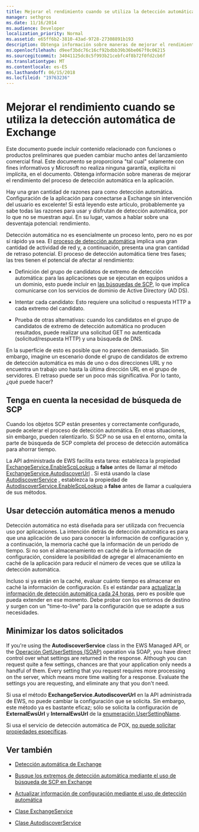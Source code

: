 ```yaml
---
title: Mejorar el rendimiento cuando se utiliza la detección automática de Exchange
manager: sethgros
ms.date: 11/16/2014
ms.audience: Developer
localization_priority: Normal
ms.assetid: e65ff6b2-3810-43ad-9728-27308891b193
description: Obtenga información sobre maneras de mejorar el rendimiento del proceso de detección automática en la aplicación.
ms.openlocfilehash: d9eef3bdc76c16cf92bdbb39b36be067f0c06215
ms.sourcegitcommit: 34041125dc8c5f993b21cebfc4f8b72f0fd2cb6f
ms.translationtype: MT
ms.contentlocale: es-ES
ms.lasthandoff: 06/15/2018
ms.locfileid: "19763236"
---
```

# <a name="improving-performance-when-using-autodiscover-for-exchange"></a>Mejorar el rendimiento cuando se utiliza la detección automática de Exchange

Este documento puede incluir contenido relacionado con funciones o productos preliminares que pueden cambiar mucho antes del lanzamiento comercial final. Este documento se proporciona "tal cual" solamente con fines informativos y Microsoft no realiza ninguna garantía, explícita ni implícita, en el documento. Obtenga información sobre maneras de mejorar el rendimiento del proceso de detección automática en la aplicación.
  
Hay una gran cantidad de razones para como detección automática. Configuración de la aplicación para conectarse a Exchange sin intervención del usuario es excelente! Si está leyendo este artículo, probablemente ya sabe todas las razones para usar y disfrutan de detección automática, por lo que no se muestran aquí. En su lugar, vamos a hablar sobre una desventaja potencial: rendimiento.
  
Detección automática no es esencialmente un proceso lento, pero no es por sí rápido ya sea. El [proceso de detección automática](autodiscover-for-exchange.md) implica una gran cantidad de actividad de red y, a continuación, presenta una gran cantidad de retraso potencial. El proceso de detección automática tiene tres fases; las tres tienen el potencial de afectar al rendimiento: 
  
- Definición del grupo de candidatos de extremo de detección automática: para las aplicaciones que se ejecutan en equipos unidos a un dominio, esto puede incluir en [las búsquedas de SCP](how-to-find-autodiscover-endpoints-by-using-scp-lookup-in-exchange.md), lo que implica comunicarse con los servicios de dominio de Active Directory (AD DS).
    
- Intentar cada candidato: Esto requiere una solicitud o respuesta HTTP a cada extremo del candidato.
    
- Prueba de otras alternativas: cuando los candidatos en el grupo de candidatos de extremo de detección automática no producen resultados, puede realizar una solicitud GET no autenticada (solicitud/respuesta HTTP) y una búsqueda de DNS.
    
En la superficie de esto es posible que no parecen demasiado. Sin embargo, imagine un escenario donde el grupo de candidatos de extremo de detección automática es más de uno o dos direcciones URL y no encuentra un trabajo uno hasta la última dirección URL en el grupo de servidores. El retraso puede ser un poco más significativa. Por lo tanto, ¿qué puede hacer?
  
## <a name="consider-the-need-for-scp-lookup"></a>Tenga en cuenta la necesidad de búsqueda de SCP

Cuando los objetos SCP están presentes y correctamente configurado, puede acelerar el proceso de detección automática. En otras situaciones, sin embargo, pueden ralentizarlo. Si SCP no se usa en el entorno, omita la parte de búsqueda de SCP completa del proceso de detección automática para ahorrar tiempo.
  
La API administrada de EWS facilita esta tarea: establezca la propiedad [ExchangeService.EnableScpLookup](http://msdn.microsoft.com/en-us/library/microsoft.exchange.webservices.data.exchangeservice.enablescplookup%28v=exchg.80%29.aspx) a **false** antes de llamar al método [ExchangeService.AutodiscoverUrl](http://msdn.microsoft.com/en-us/library/microsoft.exchange.webservices.data.exchangeservice.autodiscoverurl%28v=exchg.80%29.aspx) . Si está usando la clase [AutodiscoverService](http://msdn.microsoft.com/en-us/library/microsoft.exchange.webservices.autodiscover.autodiscoverservice%28v=exchg.80%29.aspx) , establezca la propiedad de [AutodiscoverService.EnableScpLookup](http://msdn.microsoft.com/en-us/library/microsoft.exchange.webservices.autodiscover.autodiscoverservice.enablescplookup%28v=exchg.80%29.aspx) a **false** antes de llamar a cualquiera de sus métodos. 
  
## <a name="use-autodiscover-less-often"></a>Usar detección automática menos a menudo

Detección automática no está diseñada para ser utilizada con frecuencia uso por aplicaciones. La intención detrás de detección automática es para que una aplicación de uso para conocer la información de configuración y, a continuación, la memoria caché que la información de un período de tiempo. Si no son el almacenamiento en caché de la información de configuración, considere la posibilidad de agregar el almacenamiento en caché de la aplicación para reducir el número de veces que se utiliza la detección automática.
  
Incluso si ya están en la caché, evaluar cuánto tiempo es almacenar en caché la información de configuración. Es el estándar para [actualizar la información de detección automática cada 24 horas](how-to-refresh-configuration-information-by-using-autodiscover.md), pero es posible que pueda extender en ese momento. Debe probar con los entornos de destino y surgen con un "time-to-live" para la configuración que se adapte a sus necesidades.
  
## <a name="minimize-requested-data"></a>Minimizar los datos solicitados

If you're using the **AutodiscoverService** class in the EWS Managed API, or the [Operación GetUserSettings (SOAP)](http://msdn.microsoft.com/library/758d965c-ef63-4de4-9120-e293abf14ff8%28Office.15%29.aspx) operation via SOAP, you have direct control over what settings are returned in the response. Although you can request quite a few settings, chances are that your application only needs a handful of them. Every setting that you request requires more processing on the server, which means more time waiting for a response. Evaluate the settings you are requesting, and eliminate any that you don't need. 
  
Si usa el método **ExchangeService.AutodiscoverUrl** en la API administrada de EWS, no puede cambiar la configuración que se solicita. Sin embargo, este método ya es bastante eficaz; sólo se solicita la configuración de **ExternalEwsUrl** y **InternalEwsUrl** de la [enumeración UserSettingName](http://msdn.microsoft.com/en-us/library/microsoft.exchange.webservices.autodiscover.usersettingname%28v=exchg.80%29.aspx).
  
Si usa el servicio de detección automática de POX, [no puede solicitar propiedades específicas](autodiscover-for-exchange.md#bk_Options).
  
## <a name="see-also"></a>Ver también


- [Detección automática de Exchange](autodiscover-for-exchange.md)
    
- [Busque los extremos de detección automática mediante el uso de búsqueda de SCP en Exchange](how-to-find-autodiscover-endpoints-by-using-scp-lookup-in-exchange.md)
    
- [Actualizar información de configuración mediante el uso de detección automática](how-to-refresh-configuration-information-by-using-autodiscover.md)
    
- [Clase ExchangeService](http://msdn.microsoft.com/en-us/library/microsoft.exchange.webservices.data.exchangeservice%28v=exchg.80%29.aspx)
    
- [Clase AutodiscoverService](http://msdn.microsoft.com/en-us/library/microsoft.exchange.webservices.autodiscover.autodiscoverservice%28v=exchg.80%29.aspx)
    

